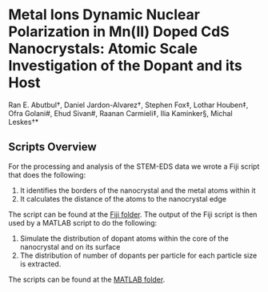 # Metal Ions Dynamic Nuclear Polarization in Mn(II) Doped CdS Nanocrystals: Atomic Scale Investigation of the Dopant and its Host
Ran E. Abutbul†, Daniel Jardon-Alvarez†, Stephen Fox‡, Lothar Houben‡, Ofra Golani#, Ehud Sivan#, Raanan Carmieli‡, Ilia Kaminker§, Michal Leskes†*
## Scripts Overview
For the processing and analysis of the STEM-EDS data we wrote a Fiji script that does the following:
1. It identifies the borders of the nanocrystal and the metal atoms within it
2. It calculates the distance of the atoms to the nanocrystal edge

The script can be found at the [Fiji folder](../../tree/main/Fiji). 
The output of the Fiji script is then used by a MATLAB script to do the following:
1. Simulate the distribution of dopant atoms within the core of the nanocrystal and on its surface
2. The distribution of number of dopants per particle for each particle size is extracted. 

The scripts can be found at the [MATLAB folder](../../tree/main/Matlab). 
